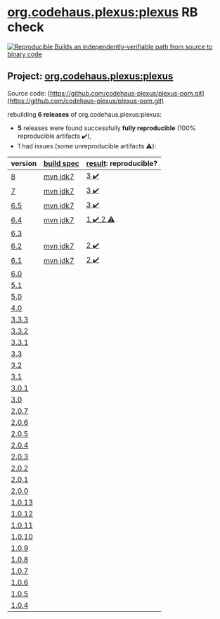 [org.codehaus.plexus:plexus](https://search.maven.org/artifact/org.codehaus.plexus/plexus/) RB check
=======

[![Reproducible Builds](https://reproducible-builds.org/images/logos/rb.svg) an independently-verifiable path from source to binary code](https://reproducible-builds.org/)

## Project: [org.codehaus.plexus:plexus](https://search.maven.org/artifact/org.codehaus.plexus/plexus/)

Source code: [https://github.com/codehaus-plexus/plexus-pom.git](https://github.com/codehaus-plexus/plexus-pom.git)

rebuilding **6 releases** of org.codehaus.plexus:plexus:
- **5** releases were found successfully **fully reproducible** (100% reproducible artifacts :heavy_check_mark:),
- 1 had issues (some unreproducible artifacts :warning:):

| version | [build spec](BUILDSPEC.md) | [result](https://reproducible-builds.org/docs/jvm/): reproducible? |
| -- | --------- | ------ |
| [8](https://search.maven.org/artifact/org.codehaus.plexus/plexus/8/pom) | [mvn jdk7](plexus-pom-8.buildspec) | [3 :heavy_check_mark: ](plexus-8.buildcompare) |
| [7](https://search.maven.org/artifact/org.codehaus.plexus/plexus/7/pom) | [mvn jdk7](plexus-pom-7.buildspec) | [3 :heavy_check_mark: ](plexus-7.buildcompare) |
| [6.5](https://search.maven.org/artifact/org.codehaus.plexus/plexus/6.5/pom) | [mvn jdk7](plexus-pom-6.5.buildspec) | [3 :heavy_check_mark: ](plexus-6.5.buildcompare) |
| [6.4](https://search.maven.org/artifact/org.codehaus.plexus/plexus/6.4/pom) | [mvn jdk7](plexus-pom-6.4.buildspec) | [1 :heavy_check_mark:  2 :warning:](plexus-6.4.buildcompare) |
| [6.3](https://search.maven.org/artifact/org.codehaus.plexus/plexus/6.3/pom) | | |
| [6.2](https://search.maven.org/artifact/org.codehaus.plexus/plexus/6.2/pom) | [mvn jdk7](plexus-pom-6.2.buildspec) | [2 :heavy_check_mark: ](plexus-6.2.buildcompare) |
| [6.1](https://search.maven.org/artifact/org.codehaus.plexus/plexus/6.1/pom) | [mvn jdk7](plexus-pom-6.1.buildspec) | [2 :heavy_check_mark: ](plexus-6.1.buildcompare) |
| [6.0](https://search.maven.org/artifact/org.codehaus.plexus/plexus/6.0/pom) | | |
| [5.1](https://search.maven.org/artifact/org.codehaus.plexus/plexus/5.1/pom) | | |
| [5.0](https://search.maven.org/artifact/org.codehaus.plexus/plexus/5.0/pom) | | |
| [4.0](https://search.maven.org/artifact/org.codehaus.plexus/plexus/4.0/pom) | | |
| [3.3.3](https://search.maven.org/artifact/org.codehaus.plexus/plexus/3.3.3/pom) | | |
| [3.3.2](https://search.maven.org/artifact/org.codehaus.plexus/plexus/3.3.2/pom) | | |
| [3.3.1](https://search.maven.org/artifact/org.codehaus.plexus/plexus/3.3.1/pom) | | |
| [3.3](https://search.maven.org/artifact/org.codehaus.plexus/plexus/3.3/pom) | | |
| [3.2](https://search.maven.org/artifact/org.codehaus.plexus/plexus/3.2/pom) | | |
| [3.1](https://search.maven.org/artifact/org.codehaus.plexus/plexus/3.1/pom) | | |
| [3.0.1](https://search.maven.org/artifact/org.codehaus.plexus/plexus/3.0.1/pom) | | |
| [3.0](https://search.maven.org/artifact/org.codehaus.plexus/plexus/3.0/pom) | | |
| [2.0.7](https://search.maven.org/artifact/org.codehaus.plexus/plexus/2.0.7/pom) | | |
| [2.0.6](https://search.maven.org/artifact/org.codehaus.plexus/plexus/2.0.6/pom) | | |
| [2.0.5](https://search.maven.org/artifact/org.codehaus.plexus/plexus/2.0.5/pom) | | |
| [2.0.4](https://search.maven.org/artifact/org.codehaus.plexus/plexus/2.0.4/pom) | | |
| [2.0.3](https://search.maven.org/artifact/org.codehaus.plexus/plexus/2.0.3/pom) | | |
| [2.0.2](https://search.maven.org/artifact/org.codehaus.plexus/plexus/2.0.2/pom) | | |
| [2.0.1](https://search.maven.org/artifact/org.codehaus.plexus/plexus/2.0.1/pom) | | |
| [2.0.0](https://search.maven.org/artifact/org.codehaus.plexus/plexus/2.0.0/pom) | | |
| [1.0.13](https://search.maven.org/artifact/org.codehaus.plexus/plexus/1.0.13/pom) | | |
| [1.0.12](https://search.maven.org/artifact/org.codehaus.plexus/plexus/1.0.12/pom) | | |
| [1.0.11](https://search.maven.org/artifact/org.codehaus.plexus/plexus/1.0.11/pom) | | |
| [1.0.10](https://search.maven.org/artifact/org.codehaus.plexus/plexus/1.0.10/pom) | | |
| [1.0.9](https://search.maven.org/artifact/org.codehaus.plexus/plexus/1.0.9/pom) | | |
| [1.0.8](https://search.maven.org/artifact/org.codehaus.plexus/plexus/1.0.8/pom) | | |
| [1.0.7](https://search.maven.org/artifact/org.codehaus.plexus/plexus/1.0.7/pom) | | |
| [1.0.6](https://search.maven.org/artifact/org.codehaus.plexus/plexus/1.0.6/pom) | | |
| [1.0.5](https://search.maven.org/artifact/org.codehaus.plexus/plexus/1.0.5/pom) | | |
| [1.0.4](https://search.maven.org/artifact/org.codehaus.plexus/plexus/1.0.4/pom) | | |
